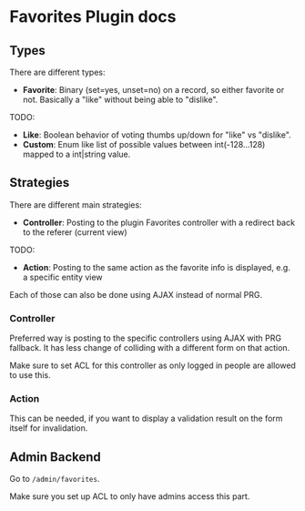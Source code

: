# Favorites Plugin docs

## Types
There are different types:

- **Favorite**: Binary (set=yes, unset=no) on a record, so either favorite or not. Basically a "like" without being able to "dislike".

TODO:
- **Like**: Boolean behavior of voting thumbs up/down for "like" vs "dislike".
- **Custom**: Enum like list of possible values between int(-128...128) mapped to a int|string value.

## Strategies

There are different main strategies:

- **Controller**: Posting to the plugin Favorites controller with a redirect back to the referer (current view)

TODO:
- **Action**: Posting to the same action as the favorite info is displayed, e.g. a specific entity view

Each of those can also be done using AJAX instead of normal PRG.

### Controller

Preferred way is posting to the specific controllers using AJAX with PRG fallback.
It has less change of colliding with a different form on that action.

Make sure to set ACL for this controller as only logged in people are allowed to use this.

### Action

This can be needed, if you want to display a validation result on the form itself for invalidation.

## Admin Backend
Go to `/admin/favorites`.

Make sure you set up ACL to only have admins access this part.
